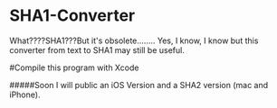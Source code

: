 # SHA1-Converter
What????SHA1???But it's obsolete........ Yes, I know, I know but this converter from text to SHA1 may still be useful.

#Compile this program with Xcode

#####Soon I will public an iOS Version and a SHA2 version (mac and iPhone).

